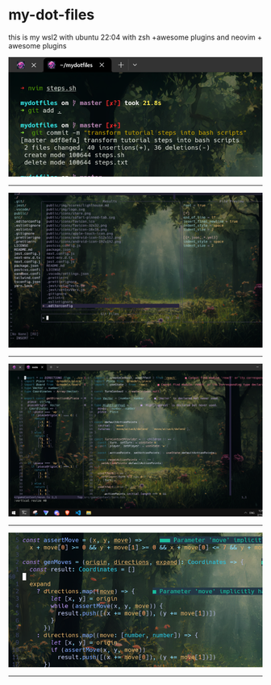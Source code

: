 # my-dot-files
this is my wsl2 with ubuntu 22:04 with zsh +awesome plugins and neovim + awesome plugins 

<img src="screenshot1.PNG" width="800px" />
<hr>

<img src="screenshot2.PNG" width="800px" />
<hr>
<img src="screenshot3.PNG" width="800px" />
<hr>
<img src="screenshot4.PNG" width="800px" />
<hr>
